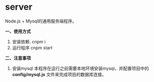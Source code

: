 # server
Node.js + Mysql的通用服务端程序。

**一、使用方式**
1. 安装依赖. 
  cnpm i
2. 运行程序
  cnpm start
  
  
**二、注意事项**
1. 安装mysql
  本程序在运行之前需要本地环境安装mysql，并配置项目中的 **config/mysql.js** 文件来完成项目的数据库连接。
